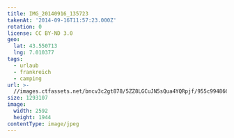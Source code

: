 ```yaml
---
title: IMG_20140916_135723
takenAt: '2014-09-16T11:57:23.000Z'
rotation: 0
license: CC BY-ND 3.0
geo:
  lat: 43.550713
  lng: 7.010377
tags:
  - urlaub
  - frankreich
  - camping
url: >-
  //images.ctfassets.net/bncv3c2gt878/5ZZ8LGCuJN5sQua4YQRpjf/955c994866a67a584548e5e58d54edc1/img_20140916_135723_28208779322_o
size: 1293107
image:
  width: 2592
  height: 1944
contentType: image/jpeg
---
```


